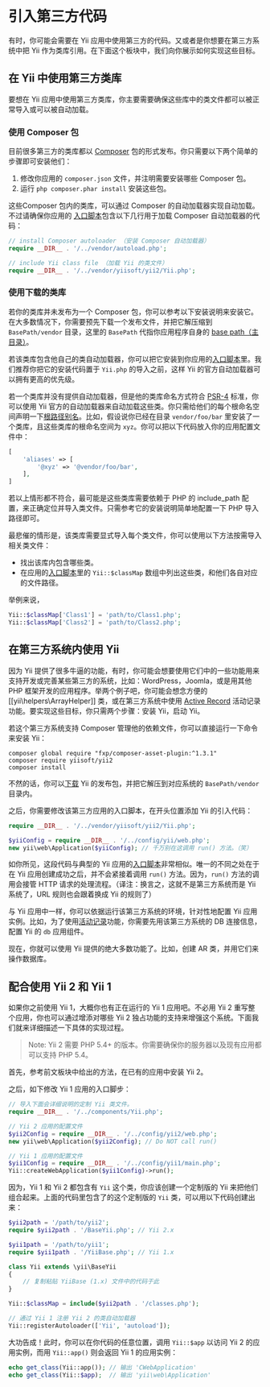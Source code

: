 引入第三方代码
=============================

有时，你可能会需要在 Yii 应用中使用第三方的代码。又或者是你想要在第三方系统中把 Yii 作为类库引用。在下面这个板块中，我们向你展示如何实现这些目标。


## 在 Yii 中使用第三方类库 <span id="using-libs-in-yii"></span>

要想在 Yii 应用中使用第三方类库，你主要需要确保这些库中的类文件都可以被正常导入或可以被自动加载。


### 使用 Composer 包 <span id="using-composer-packages"></span>

目前很多第三方的类库都以 [Composer](https://getcomposer.org/) 包的形式发布。你只需要以下两个简单的步骤即可安装他们：

1. 修改你应用的 `composer.json` 文件，并注明需要安装哪些 Composer 包。
2. 运行 `php composer.phar install` 安装这些包。

这些Composer 包内的类库，可以通过 Composer 的自动加载器实现自动加载。不过请确保你应用的
[入口脚本](structure-entry-scripts.md)包含以下几行用于加载 Composer 自动加载器的代码：

```php
// install Composer autoloader （安装 Composer 自动加载器）
require __DIR__ . '/../vendor/autoload.php';

// include Yii class file （加载 Yii 的类文件）
require __DIR__ . '/../vendor/yiisoft/yii2/Yii.php';
```


### 使用下载的类库 <span id="using-downloaded-libs"></span>

若你的类库并未发布为一个 Composer 包，你可以参考以下安装说明来安装它。在大多数情况下，你需要预先下载一个发布文件，并把它解压缩到
`BasePath/vendor` 目录，这里的 `BasePath` 代指你应用程序自身的 [base path（主目录）](structure-applications.md#basePath)。

若该类库包含他自己的类自动加载器，你可以把它安装到你应用的[入口脚本](structure-entry-scripts.md)里。我们推荐你把它的安装代码置于
`Yii.php` 的导入之前，这样 Yii 的官方自动加载器可以拥有更高的优先级。

若一个类库并没有提供自动加载器，但是他的类库命名方式符合 [PSR-4](http://www.php-fig.org/psr/psr-4/) 标准，你可以使用 Yii 官方的自动加载器来自动加载这些类。你只需给他们的每个根命名空间声明一下[根路径别名](concept-aliases.md#defining-aliases)。比如，假设说你已经在目录 `vendor/foo/bar` 里安装了一个类库，且这些类库的根命名空间为 `xyz`。你可以把以下代码放入你的应用配置文件中：

```php
[
    'aliases' => [
        '@xyz' => '@vendor/foo/bar',
    ],
]
```

若以上情形都不符合，最可能是这些类库需要依赖于 PHP 的 include_path 配置，来正确定位并导入类文件。只需参考它的安装说明简单地配置一下 PHP 导入路径即可。

最悲催的情形是，该类库需要显式导入每个类文件，你可以使用以下方法按需导入相关类文件：

* 找出该库内包含哪些类。
* 在应用的[入口脚本](structure-entry-scripts.md)里的 `Yii::$classMap` 数组中列出这些类，和他们各自对应的文件路径。

举例来说，

```php
Yii::$classMap['Class1'] = 'path/to/Class1.php';
Yii::$classMap['Class2'] = 'path/to/Class2.php';
```


## 在第三方系统内使用 Yii <span id="using-yii-in-others"></span>

因为 Yii 提供了很多牛逼的功能，有时，你可能会想要使用它们中的一些功能用来支持开发或完善某些第三方的系统，比如：WordPress，Joomla，或是用其他 PHP 框架开发的应用程序。举两个例子吧，你可能会想念方便的 [[yii\helpers\ArrayHelper]] 类，或在第三方系统中使用
[Active Record](db-active-record.md) 活动记录功能。要实现这些目标，你只需两个步骤：安装 Yii，启动 Yii。

若这个第三方系统支持 Composer 管理他的依赖文件，你可以直接运行一下命令来安装 Yii：

    composer global require "fxp/composer-asset-plugin:^1.3.1"
    composer require yiisoft/yii2
    composer install

不然的话，你可以[下载](http://www.yiiframework.com/download/) Yii 的发布包，并把它解压到对应系统的 `BasePath/vendor` 目录内。

之后，你需要修改该第三方应用的入口脚本，在开头位置添加 Yii 的引入代码：

```php
require __DIR__ . '/../vendor/yiisoft/yii2/Yii.php';

$yiiConfig = require __DIR__ . '/../config/yii/web.php';
new yii\web\Application($yiiConfig); // 千万别在这调用 run() 方法。（笑）
```

如你所见，这段代码与典型的 Yii 应用的[入口脚本](structure-entry-scripts.md)非常相似。唯一的不同之处在于在 Yii 应用创建成功之后，并不会紧接着调用 `run()` 方法。因为，`run()` 方法的调用会接管 HTTP 请求的处理流程。（译注：换言之，这就不是第三方系统而是 Yii 系统了，URL 规则也会跟着换成 Yii 的规则了）

与 Yii 应用中一样，你可以依据运行该第三方系统的环境，针对性地配置 Yii 应用实例。比如，为了使用[活动记录](db-active-record.md)功能，你需要先用该第三方系统的 DB 连接信息，配置 Yii 的 `db` 应用组件。

现在，你就可以使用 Yii 提供的绝大多数功能了。比如，创建 AR 类，并用它们来操作数据库。


## 配合使用 Yii 2 和 Yii 1 <span id="using-both-yii2-yii1"></span>

如果你之前使用 Yii 1，大概你也有正在运行的 Yii 1 应用吧。不必用 Yii 2 重写整个应用，你也可以通过增添对哪些
Yii 2 独占功能的支持来增强这个系统。下面我们就来详细描述一下具体的实现过程。

> Note: Yii 2 需要 PHP 5.4+ 的版本。你需要确保你的服务器以及现有应用都可以支持 PHP 5.4。

首先，参考前文板块中给出的方法，在已有的应用中安装 Yii 2。

之后，如下修改 Yii 1 应用的入口脚步：

```php
// 导入下面会详细说明的定制 Yii 类文件。
require __DIR__ . '/../components/Yii.php';

// Yii 2 应用的配置文件
$yii2Config = require __DIR__ . '/../config/yii2/web.php';
new yii\web\Application($yii2Config); // Do NOT call run()

// Yii 1 应用的配置文件
$yii1Config = require __DIR__ . '/../config/yii1/main.php';
Yii::createWebApplication($yii1Config)->run();
```

因为，Yii 1 和 Yii 2 都包含有 `Yii` 这个类，你应该创建一个定制版的 Yii 来把他们组合起来。上面的代码里包含了的这个定制版的 `Yii` 类，可以用以下代码创建出来：

```php
$yii2path = '/path/to/yii2';
require $yii2path . '/BaseYii.php'; // Yii 2.x

$yii1path = '/path/to/yii1';
require $yii1path . '/YiiBase.php'; // Yii 1.x

class Yii extends \yii\BaseYii
{
    // 复制粘贴 YiiBase (1.x) 文件中的代码于此
}

Yii::$classMap = include($yii2path . '/classes.php');

// 通过 Yii 1 注册 Yii 2 的类自动加载器
Yii::registerAutoloader(['Yii', 'autoload']);
```

大功告成！此时，你可以在你代码的任意位置，调用 `Yii::$app` 以访问 Yii 2 的应用实例，而用
`Yii::app()` 则会返回 Yii 1 的应用实例：

```php
echo get_class(Yii::app()); // 输出 'CWebApplication'
echo get_class(Yii::$app);  // 输出 'yii\web\Application'
```

